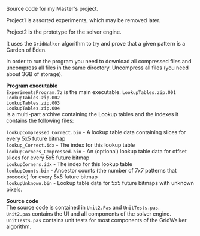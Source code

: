 Source code for my Master's project.

Project1 is assorted experiments, which may be removed later.

Project2 is the prototype for the solver engine.

It uses the `GridWalker` algorithm to try and prove that a given pattern is a Garden of Eden.

In order to run the program you need to download all compressed files and uncompress all files in the same directory.
Uncompress all files (you need about 3GB of storage).

**Program executable**   
`ExperimentsProgram.7z` is the main executable.
`LookupTables.zip.001`  
`LookupTables.zip.002`  
`LookupTables.zip.003`  
`LookupTables.zip.004`  
Is a multi-part archive containing the Lookup tables and the indexes it contains the following files:  

`lookupCompressed_Correct.bin` - A lookup table data containing slices for every 5x5 future bitmap  
`lookup_Correct.idx` - The index for this lookup table  
`lookupCorners_Compressed.bin` - An (optional) lookup table data for offset slices for every 5x5 future bitmap  
`LookupCorners.idx` - The index for this lookup table  
`lookupCounts.bin` - Ancestor counts (the number of 7x7 patterns that precede) for every 5x5 future bitmap  
`lookupUnknown.bin` - Lookup table data for 5x5 future bitmaps with unknown pixels.  

**Source code**  
The source code is contained in `Unit2.Pas` and `UnitTests.pas`.  
`Unit2.pas` contains the UI and all components of the solver engine.  
`UnitTests.pas` contains unit tests for most components of the GridWalker algorithm.  







